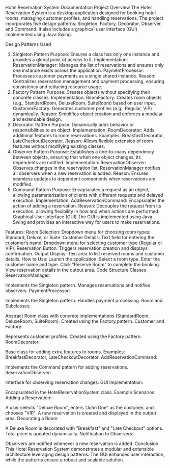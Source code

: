 Hotel Reservation System Documentation
Project Overview
The Hotel Reservation System is a desktop application designed for booking hotel rooms, managing customer profiles, and handling reservations. The project incorporates five design patterns: Singleton, Factory, Decorator, Observer, and Command. It also includes a graphical user interface (GUI) implemented using Java Swing.

Design Patterns Used
1. Singleton Pattern
Purpose: Ensures a class has only one instance and provides a global point of access to it.
Implementation:
ReservationManager: Manages the list of reservations and ensures only one instance exists across the application.
PaymentProcessor: Processes customer payments as a single shared instance.
Reason: Centralizes reservation management and payment processing, ensuring consistency and reducing resource usage.
2. Factory Pattern
Purpose: Creates objects without specifying their concrete classes.
Implementation:
RoomFactory: Creates room objects (e.g., StandardRoom, DeluxeRoom, SuiteRoom) based on user input.
CustomerFactory: Generates customer profiles (e.g., Regular, VIP) dynamically.
Reason: Simplifies object creation and enforces a modular and extendable design.
3. Decorator Pattern
Purpose: Dynamically adds behavior or responsibilities to an object.
Implementation:
RoomDecorator: Adds additional features to room reservations.
Examples: BreakfastDecorator, LateCheckoutDecorator.
Reason: Allows flexible extension of room features without modifying existing classes.
4. Observer Pattern
Purpose: Establishes a one-to-many dependency between objects, ensuring that when one object changes, its dependents are notified.
Implementation:
ReservationObserver: Observes changes in the reservation list.
ReservationManager notifies all observers when a new reservation is added.
Reason: Ensures seamless updates to dependent components when reservations are modified.
5. Command Pattern
Purpose: Encapsulates a request as an object, allowing parameterization of clients with different requests and delayed execution.
Implementation:
AddReservationCommand: Encapsulates the action of adding a reservation.
Reason: Decouples the request from its execution, allowing flexibility in how and when actions are performed.
Graphical User Interface (GUI)
The GUI is implemented using Java Swing and provides an interactive way for users to make reservations.

Features:
Room Selection:
Dropdown menu for choosing room types: Standard, Deluxe, or Suite.
Customer Details:
Text field for entering the customer’s name.
Dropdown menu for selecting customer type (Regular or VIP).
Reservation Button:
Triggers reservation creation and displays confirmation.
Output Display:
Text area to list reserved rooms and customer details.
How to Use:
Launch the application.
Select a room type.
Enter the customer name and type.
Click "Reserve Room" to complete the booking.
View reservation details in the output area.
Code Structure
Classes
ReservationManager:

Implements the Singleton pattern.
Manages reservations and notifies observers.
PaymentProcessor:

Implements the Singleton pattern.
Handles payment processing.
Room and Subclasses:

Abstract Room class with concrete implementations (StandardRoom, DeluxeRoom, SuiteRoom).
Created using the Factory pattern.
Customer and Factory:

Represents customer profiles.
Created using the Factory pattern.
RoomDecorator:

Base class for adding extra features to rooms.
Examples: BreakfastDecorator, LateCheckoutDecorator.
AddReservationCommand:

Implements the Command pattern for adding reservations.
ReservationObserver:

Interface for observing reservation changes.
GUI Implementation:

Encapsulated in the HotelReservationSystem class.
Example Scenarios
Adding a Reservation:

A user selects "Deluxe Room", enters "John Doe" as the customer, and chooses "VIP".
A new reservation is created and displayed in the output area.
Decorating a Room:

A Deluxe Room is decorated with "Breakfast" and "Late Checkout" options.
Total price is updated dynamically.
Notification to Observers:

Observers are notified whenever a new reservation is added.
Conclusion
This Hotel Reservation System demonstrates a modular and extensible architecture leveraging design patterns. The GUI enhances user interaction, while the patterns ensure a robust and scalable solution.

